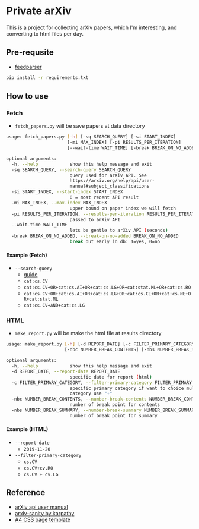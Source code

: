 # Private arXiv

This is a project for collecting arXiv papers, which I'm interesting, and converting to html files per day.

## Pre-requsite

- [feedparser](https://pypi.org/project/feedparser/)

```sh
pip install -r requirements.txt
```

## How to use

### Fetch

- `fetch_papers.py` will be save papers at data directory

```sh
usage: fetch_papers.py [-h] [-sq SEARCH_QUERY] [-si START_INDEX]
                       [-mi MAX_INDEX] [-pi RESULTS_PER_ITERATION]
                       [--wait-time WAIT_TIME] [-break BREAK_ON_NO_ADDED]

optional arguments:
  -h, --help            show this help message and exit
  -sq SEARCH_QUERY, --search-query SEARCH_QUERY
                        query used for arXiv API. See
                        https://arxiv.org/help/api/user-
                        manual#subject_classifications
  -si START_INDEX, --start-index START_INDEX
                        0 = most recent API result
  -mi MAX_INDEX, --max-index MAX_INDEX
                        upper bound on paper index we will fetch
  -pi RESULTS_PER_ITERATION, --results-per-iteration RESULTS_PER_ITERATION
                        passed to arXiv API
  --wait-time WAIT_TIME
                        lets be gentle to arXiv API (seconds)
  -break BREAK_ON_NO_ADDED, --break-on-no-added BREAK_ON_NO_ADDED
                        break out early in db: 1=yes, 0=no
```

#### Example (Fetch)

- `--search-query`
  - [guide](https://arxiv.org/help/api/user-manual#subject_classifications)
  - `cat:cs.CV`
  - `cat:cs.CV+OR+cat:cs.AI+OR+cat:cs.LG+OR+cat:stat.ML+OR+cat:cs.RO`
  - `cat:cs.CV+OR+cat:cs.AI+OR+cat:cs.LG+OR+cat:cs.CL+OR+cat:cs.NE+OR+cat:stat.ML`
  - `cat:cs.CV+AND+cat:cs.LG`

### HTML

- `make_report.py` will be make the html file at results directory

```sh
usage: make_report.py [-h] [-d REPORT_DATE] [-c FILTER_PRIMARY_CATEGORY]
                      [-nbc NUMBER_BREAK_CONTENTS] [-nbs NUMBER_BREAK_SUMMARY]

optional arguments:
  -h, --help            show this help message and exit
  -d REPORT_DATE, --report-date REPORT_DATE
                        specific date for report (html)
  -c FILTER_PRIMARY_CATEGORY, --filter-primary-category FILTER_PRIMARY_CATEGORY
                        specific primary category if want to choice multiple
                        category use "+"
  -nbc NUMBER_BREAK_CONTENTS, --number-break-contents NUMBER_BREAK_CONTENTS
                        number of break point for contents
  -nbs NUMBER_BREAK_SUMMARY, --number-break-summary NUMBER_BREAK_SUMMARY
                        number of break point for summary
```

#### Example (HTML)

- `--report-date`
  - `2019-11-20`
- `--filter-primary-category`
  - `cs.CV`
  - `cs.CV+cv.RO`
  - `cs.CV + cv.LG`

## Reference

- [arXiv api user manual](https://arxiv.org/help/api/user-manual)
- [arxiv-sanity by karpathy](https://github.com/karpathy/arxiv-sanity-preserver)
- [A4 CSS page template](https://codepen.io/rafaelcastrocouto/pen/LFAes)
